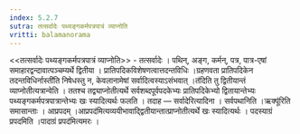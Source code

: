```yaml
---
index: 5.2.7
sutra: तत्सर्वादेः पथ्यङ्गकर्मपत्रपात्रं व्याप्नोति
vritti: balamanorama
---
```


<<तत्सर्वादेः पथ्यङ्गकर्मपत्रपात्रं व्याप्नोति>> - तत्सर्वादेः । पथिन्, अङ्ग, कर्मन्, पत्र, पात्र-एषां समाहारद्वन्दावात्पञ्चम्यर्थे द्वितीया । प्रातिपदिकविशेषणत्वात्तदन्तविधिः ।ग्रहणवता प्रातिपदिकेन तदन्तविधिर्नास्ती॑ति निषेधस्तु न, केवलानामेषां सर्वादित्वस्याऽसंभवात् ।त॑दिति तु द्वितीयान्तं व्याप्नोतीत्यत्रान्वेति । ततश्च तद्व्याप्नोतीत्यर्थे सर्वशब्दपूर्वपदकेभ्यः प्रातिपदिकेभ्यो द्वितायान्तेभ्यः पथ्यङ्गकर्मपत्रपात्रान्तेभ्यः खः स्यादित्यर्थः फलति । तदाह — सर्वादेरित्यादिना । सर्वपथानिति ।ऋक्पू॑रिति समासान्ताः । आप्रपदम् ।आप्रपद॑मित्यव्ययीभावाद्द्वितीयान्तात्प्राप्नोतीत्यर्थे खः स्यादित्यर्थः । पदस्याग्रं प्रपदमिति ।पादाग्रं प्रपद॑मित्यमरः ।